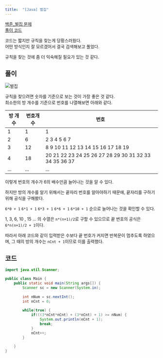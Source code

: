 ```yaml
---
title:  "[Java] 벌집"
---
```


[백준_벌집 문제](https://www.acmicpc.net/problem/2292)  
[풀이 코드](https://github.com/2ssue/Algorithm/blob/master/Baekjoon/2292.java)  
  
코드는 짧지만 규칙을 찾는게 당황스러웠다.  
어떤 방식인지 잘 모르겠어서 결국 검색해보고 풀었다.  
  
규칙을 찾는 것에 좀 더 익숙해질 필요가 있는 것 같다.  

## 풀이

![벌집](https://www.acmicpc.net/JudgeOnline/upload/201009/3(2).png)  
  
규칙을 찾으려면 숫자를 기준으로 보는 것이 가장 좋은 것 같다.  
최소한의 방 개수를 기준으로 번호를 나열해보면 아래와 같다.  
  
|방 개수|번호개수|번호|
|--|--|--|
|1|1|1|
|2|6|2 3 4 5 6 7|
|3|12|8 9 10 11 12 13 14 15 16 17 18 19|
|4|18|20 21 22 23 24 25 26 27 28 29 30 31 32 33 34 35 36 37|
|...|...|...|
  
이렇게 번호의 개수가 6의 배수만큼 늘어나는 것을 알 수 있다.  
  
하지만 방의 개수를 알기 위해서는 끝자리 번호를 알아야하기 때문에, 끝자리를 구하기 위해 공식을 구해봤다.  
  
`6*0 + 1` `6*1 + 1` `6*3 + 1` `6*6 + 1` `6*10 + 1` 순으로 늘어나는 것을 확인할 수 있다.  

1, 3, 6, 10 , 15 ... 의 수열은 `n*(n+1)/2`로 구할 수 있으므로 끝 번호의 공식은 `6*n(n+1)/2 + 1`이다.  
  
따라서 아래 코드와 같이 입력받은 수보다 끝 번호가 커지면 반복문이 멈추도록 하였으며, 그 때의 방의 개수는 `nCnt + 1`이므로 이를 출력했다.  

## 코드

```java
import java.util.Scanner;

public class Main {
	public static void main(String args[]) {
		Scanner sc = new Scanner(System.in);
		
		int nNum = sc.nextInt();
		int nCnt = 0;
		
		while(true) {
			if(((3*nCnt*nCnt) + (3*nCnt) + 1) >= nNum) {
				System.out.println(nCnt + 1);
				break;
			}
			nCnt++;
		}
		
	}
}
```
